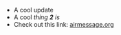 - A cool update
- A cool *thing __2__ is*
- Check out this link: [airmessage.org](https://airmessage.org)